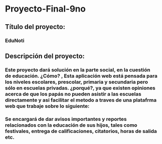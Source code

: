 # Proyecto-Final-9no

## Título del proyecto: 
### EduNoti

## Descripción del proyecto:
### Este proyecto dará solución en la parte social, en la cuestión de educación. ¿Cómo? , Esta aplicación web está pensada para los niveles escolares, prescolar, primaria y secundaria pero sólo en escuelas privadas. ¿porqué?, ya que existen opiniones acerca de que los papás no pueden asistir a las escuelas directamente y asi facilitar el metodo a traves de una platafrma web que trabaje sobre lo siguiente:

### Se encargará de dar avisos importantes  y reportes relacionados con la educación de sus hijos, tales como festivales, entrega de calificaciones, citatorios, horas de salida etc. 


